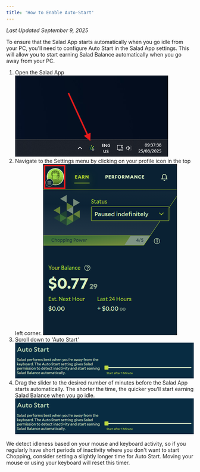 ```yaml
---
title: 'How to Enable Auto-Start'
---
```


_Last Updated September 9, 2025_

To ensure that the Salad App starts automatically when you go idle from your PC, you'll need to configure Auto Start in
the Salad App settings. This will allow you to start earning Salad Balance automatically when you go away from your PC.

1. Open the Salad App ![](./content/images/Guides/Using-the-Salad-App/How-to-Enable-Auto-Start-1.png)
2. Navigate to the Settings menu by clicking on your profile icon in the top left corner.
   ![](./content/images/Guides/Using-the-Salad-App/How-to-Enable-Auto-Start-2.png)
3. Scroll down to 'Auto Start' ![](./content/images/Guides/Using-the-Salad-App/How-to-Enable-Auto-Start-3.png)
4. Drag the slider to the desired number of minutes before the Salad App starts automatically. The shorter the time, the
   quicker you'll start earning Salad Balance when you go idle.
   ![](./content/images/Guides/Using-the-Salad-App/How-to-Enable-Auto-Start-4.png)

We detect idleness based on your mouse and keyboard activity, so if you regularly have short periods of inactivity where
you don't want to start Chopping, consider setting a slightly longer time for Auto Start. Moving your mouse or using
your keyboard will reset this timer.
